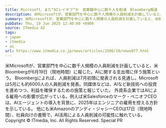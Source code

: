 ```yaml
---
title: Microsoft、また“AIレイオフ”か　営業職中心に数千人を削減　Bloomberg報道
description: 米Microsoftが、営業部門を中心に数千人規模の人員削減を計画していると、米Bloombergが報じた。AIに関する支出増に伴う施策という。
summary: 米Microsoftが、営業部門を中心に数千人規模の人員削減を計画していると、米Bloombergが報じた。AIに関する支出増に伴う施策という。
pubDate: Thu, 19 Jun 2025 12:40:00 +0900
source: ITmedia AI
tags:
- japan
- itmedia
- ai
url: https://www.itmedia.co.jp/news/articles/2506/19/news077.html
---
```


米Microsoftが、営業部門を中心に数千人規模の人員削減を計画していると、米Bloombergが6月19日（現地時間）に報じた。AIに関する支出増に伴う施策という。
Bloombergによれば、人員削減は7月初頭に発表される見通し。Microsoftは5月にも約6000人の人員削減を発表。同媒体などは、AIなど新技術への投資を進めつつ、利益を確保するための施策と報じていた。
外資系企業ではAIによる雇用への影響が広がっている。例えば米Salesforceのマーク・ベニオフCEOは、AIエージェントの導入を背景に、2025年はエンジニアの雇用を控える方針を示している。
他にも米Amazonのアンディ・ジャシーCEOは17日（現地時間）、社員向けの書簡で、AI活用による人員削減の可能性に触れている。
Copyright © ITmedia, Inc. All Rights Reserved.
Special
PR